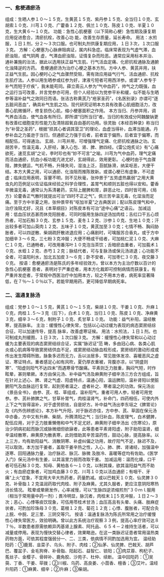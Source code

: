 ### 一、愈梗通瘀汤 
组成：生晒人参１０～１５克，生黄芪１５克、紫丹参１５克、全当归１０克、玄胡索１０克、川芎１０克、广藿香１２克、佩兰１０克、陈皮１０克、半夏１０克，生大黄６～１０克。
功能：急性心肌梗塞（以下简称心梗）急性期及康复期应用促进愈合，清瘀抗栓，改善心功
能，改善生存质量，延长寿命。
用法：水煎服，１日１剂，分２～３次口服。也可制丸剂供康复期应用，１日３次，１次口服３克。
方解：心梗塞为心脉痹阻病证，属内科急症。临床常表现为气虚气滞，血瘀浊阻，或气阴两
虚，气滞血瘀浊阻，证情复杂而险恶。通常应采用标本并治、通补兼施的治法，据此以选用扶正益气生肌、行气活血定痛、化瘀抗栓通脉及通腑化浊降逆的方药。
    愈梗通瘀汤为治疗心梗之基本方剂。方中人参、黄芪并用，扶正益气生肌。因心梗时心之气血骤然受阻，需有效应用益气行气、活血通瘀、抗栓生肌疗法。人参以用生晒参或红参为好，津液亏短者可用西洋参。或谓“人参专于补气而短于疗疾”，我未能苟同。薛立斋云人参为“气中血药”，帅气之力既强，血之运行当可改善，并言党参亦可用，但个人经验以为党参平补和缓，似不能与生晒参等温补益气之效同日而语。张洁古称黄芪乃“疮家圣药”，《名医别录》亦谓可“逐五脏间恶血”，确具补气生肌之功。现代研究证明本方具有改善心肌细胞活力，改善心肌微循环，修复损伤心肌，缩小梗塞面积之作用。
    本方当归、丹参并用，调气养血活血，使气血各有所归，即所谓“归所当归”者。当归的有效成分阿魏酸钠更有改善红细胞变形性能力及清除超氧自由基的功用。徐灵胎《本经百种录》称当归为“补营之圣药”，根据“损其心者调其营卫”的理论，血虚当得补，血滞当能通。丹参补血之力虽逊于当归，但通瘀之力强于后者，前者宜于偏热，后者宜于偏寒，而相配伍，可得通治。
    玄胡、川芎并用，可增强理气定痛、化瘀抗栓通脉之功。玄胡苦辛，性温无毒，入肝经，兼入心包、肾、脾、肺四经。《雷公炮炙论》有“心痛欲死，速觅玄胡”之论，李时珍也有“妙不可言”之喻。川芎为气中血药，理气定痛而活血通瘀，抗血小板功能亢进尤好，玄胡得此，效用更彰。
    心梗时由于气血骤阻，脾失健运，气机不畅，升降失司，湿浊上泛，苔腻脉滑，纳呆呕恶，大便干结。本方大黄之用，可以通瘀、化浊阻而推陈致新。或谓心梗已有虚象，不可虚虚；临床应用表明，盲瞽不明，则不见秋毫，张仲景于“五劳虚热羸弱”之用大黄　虫丸的范例足以佐证临床经验之科学合理性，盖胃气和顺则五脏也得以安和。藿香辛微温无毒，通常认为系清暑药，实际上醒脾和胃，辟恶止吐，四时皆可用，《局方》论藿香正气散时就提出可治“四时不正之气”。佩兰苦辛温无毒，化湿浊而定痛。至于方中半夏之用，张仲景早有“呕加半夏”之古典医训；配以陈皮理气和中，治疗浊阻尤好，况且《本草纲目》对陈皮本有可治“途中心痛”之语云。
    加减运用：低血压状态甚而休克阳脱者，可同时服用生脉四逆汤加肉桂；舌红口干五心烦热者，可加石斛３０克、玄参１５克、麦冬１２克、沙参１０克、生地１０克；汗出较多者可加山萸肉１２克、五味子１０克，黄芪加至３０克；七情不畅、胸闷胁胀者，可以四逆散、柴胡疏肝散进退应用；心痛剧时，可噙服苏合香丸，或于方中加细辛３～６克，三七粉３克冲服；大便不畅或干结者，可加桃仁泥１０克、大麻仁１０克，已通畅者，可改用番泻叶１０克泡当茶饮；舌暗瘀血重者，可加莪术１０克、水蛭１２克、赤芍１２克；脉结代者，可与复脉汤或保元汤进退；心功能不全者，可温阳利水，加北五加皮３～６克；卧不安者，可加枣仁３０克、夜交藤３０克。
    按语：愈梗通瘀汤是陈氏的多年经验效方。曾以本方为主治疗数以百计的急性心肌梗塞
患者，表明对于严重症者，用本方化裁即可控制病情而获康复。有严重并发症者，于常规中西医治疗中加用本方，较之不用本方者，病死率显著降低，在７％～１０％以下。若能早期用药，更可降低早期病死率。
###    二、温通复脉汤
组成：党参１０～１５克，黄芪１０～１５克，柴胡１０克、干姜１０克、升麻１０克，肉桂１.５～３克（后下），白术１０克、当归１０克、陈皮１０克、净麻黄３克，细辛３～６克，制附子１０克、炙甘草１０克。
功能：益气补阳，温经散寒，提高脉率。
主治：缓慢性心律失常，包括以心动过缓为表现的病态窦房结综合征，可以加速传导，提高
脉率，改善虚寒证候。
用法：水煎法，１日１剂。也可制成丸剂缓图，１日３次，１次口服３克。
方解：缓慢性心律失常和以心动过缓为主要表现的病态窦房结综合证，实属“脉迟证”范
畴，多由冠心病、各类心肌炎或心肌病等导致窦房结供血不足，或窦房结动脉血栓形成，窦房结的激动形成或传出发生障碍所致。脉象多迟而无力，舌以淡居多，常见肢体发凉、喜暖恶风之虚证、寒证特点。重者感足心如有风吹，夏仍厚衣重被，背腹亦凉，以“阴盛则寒”、“阳虚则阳气不达四末”而遇寒骨节酸痛。平素则乏力肢重，胸闷气短，时作眩晕，甚则晕厥。本方由保元汤、补中益气汤及麻黄附子细辛汤三方合方组成，旨在针对上述心、脾、肾之气虚、阳虚特点，温通心阳，温运脾阳，温补肾阳以使脏腑阳气及血脉运行复常，起到劳者温之、虚者补之、寒者温之的功效。保元汤出《景岳全书》，由参、芪、桂、草组成，温补阳气。重者可用人参，轻者可用党参。参、芪补肺脾之气，甘草补胃气，肉桂温肾气，补命门，四药相伍，可使内外上下之气皆得温补，对于虚劳损怯，自是好方。补中益气汤出李东垣之《脾胃论》及《内外伤辨惑论》，本方补气升阳，对于脉迟亦佳，方中参、芪、草固在保元汤中亦备，方中又有升麻、柴胡，升腾清阳之气；当归补血，陈皮理气，白术健脾，配伍应用，对于乏力肢重懒倦和中气不足尤好。麻黄附子细辛汤出《伤寒论》，原治少阴病初起而脉沉或脉微细但欲寐者，此等患者平素肾阳虚，附子助阳温肾，细辛温经散寒，麻黄原为散表寒，此则借助其辛苦温药性，鼓动心脉，提高脉率。以上三方，均有助阳益气、消散阴寒、补虚纠偏之功用，故疗阳气不足，脉迟不及，可以取效。本方加干姜者，盖取干姜辛热之性，入心、肺、脾、肾诸经，加强温中逐寒、回阳通脉力量，治疗脉迟、脉沉、脉微
及肢冷、喜暖等症均有佐助。《医学入门》保元汤中有生姜，以其温里力弱而改取干姜。
    加减运用：温而化燥，口干者可伍石斛３０克、知母、黄柏各６～１０克，以制其燥，欲其温阳益气而不助火；有血瘀症象者，可加鸡血藤３０克、川芎１０克以活血通瘀；有咽干、牙痛“上火”症象，不宜用大辛大热药者，药量酌减。或以巴戟天１０克、仙灵脾３０克、补骨脂１２克温润药取代肉桂、附子及麻黄。尤其久服者，更应注意阴阳寒热消长情况。
    眩晕或晕厥发作，心率减慢，可以“生脉四逆浓缩煎剂”３０ｍｌ服用（相当于常用量中药一剂）；畏冷明显，脉沉者，肉桂末１５克冲服，１日２～３次；恶心、心悸等痰饮现象，可伍用苓桂术甘汤；血压高且有头晕、头痛、肢麻症状者，可酌加珍珠母３０克、葛根１２克、菊花１２克；心悸、腹胀者，可配合灸上脘、中脘、足三里、三阴交等穴。
    按语：温通复脉汤为陈氏所常用之治疗缓慢性心律失常医方，效验明确。曾以此方系统治疗观察３３例，提高心率疗效可达８７％，半数患者原需依赖异丙基肾上腺素、阿托品、６５４－２维持生活者，可以减量或停用。表现为慢快交替心律者，效果略逊。在这一类脉迟证患者常用温热类药物方面，可依其程度强弱分一、二、三类，依病情不同酌加选用为宜。
    温经助阳药：①鹿茸、韭菜子、乌头、附子、肉桂；②仙茅、仙灵脾、巴戟天、胡芦巴、覆盆子、金毛狗脊、补骨脂、阳起石、益智仁、锁阳；③肉苁蓉、枸杞子、菟丝子、金樱子、骨碎补、鹿角胶、沙苑子、杜仲、续断。
    温中回阳药：①吴萸、丁香、干姜、荜拨；②川椒、乌药、高良姜、小茴香、檀香；③艾叶。温经升阳药：①麻黄、细辛；②升麻；③柴胡。
